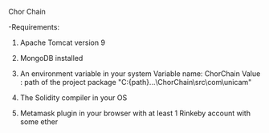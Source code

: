 Chor Chain

-Requirements:

1) Apache Tomcat version 9

2) MongoDB installed

3) An environment variable in your system 
    Variable name: ChorChain
    Value : path of the project package "C:\{path}\...\ChorChain\src\com\unicam"
  
4) The Solidity compiler in your OS

5) Metamask plugin in your browser with at least 1 Rinkeby account with some ether
